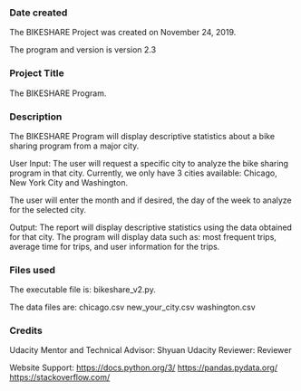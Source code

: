 ### Date created
The BIKESHARE Project was created on November 24, 2019. 

The program and version is version 2.3


### Project Title
The BIKESHARE Program.

### Description
The BIKESHARE Program will display descriptive statistics about a bike sharing
program from a major city. 

User Input:
The user will request a specific city to analyze the bike sharing program 
in that city. Currently, we only have 3 cities available: Chicago, New York
City and Washington.

The user will enter the month and if desired, the day of the week to analyze
for the selected city. 

Output:
The report will display descriptive statistics using the data obtained for 
that city. The program will display data such as: most frequent trips, average 
time for trips, and user information for the trips.   


### Files used
The executable file is: bikeshare_v2.py. 

The data files are:
chicago.csv
new_your_city.csv
washington.csv

### Credits
Udacity Mentor and Technical Advisor: Shyuan
Udacity Reviewer: Reviewer

Website Support:
https://docs.python.org/3/
https://pandas.pydata.org/
https://stackoverflow.com/